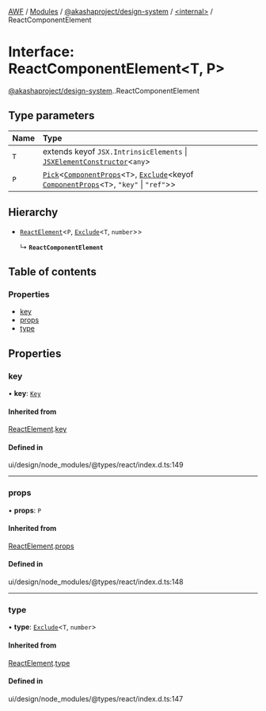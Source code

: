 [AWF](../README.md) / [Modules](../modules.md) / [@akashaproject/design-system](../modules/akashaproject_design_system.md) / [<internal\>](../modules/akashaproject_design_system._internal_.md) / ReactComponentElement

# Interface: ReactComponentElement<T, P\>

[@akashaproject/design-system](../modules/akashaproject_design_system.md).[<internal>](../modules/akashaproject_design_system._internal_.md).ReactComponentElement

## Type parameters

| Name | Type |
| :------ | :------ |
| `T` | extends keyof `JSX.IntrinsicElements` \| [`JSXElementConstructor`](../modules/akashaproject_design_system._internal_.md#jsxelementconstructor)<`any`\> |
| `P` | [`Pick`](../modules/akashaproject_design_system._internal_.md#pick)<[`ComponentProps`](../modules/akashaproject_design_system._internal_.md#componentprops)<`T`\>, [`Exclude`](../modules/akashaproject_design_system._internal_.md#exclude)<keyof [`ComponentProps`](../modules/akashaproject_design_system._internal_.md#componentprops)<`T`\>, ``"key"`` \| ``"ref"``\>\> |

## Hierarchy

- [`ReactElement`](akashaproject_design_system._internal_.ReactElement.md)<`P`, [`Exclude`](../modules/akashaproject_design_system._internal_.md#exclude)<`T`, `number`\>\>

  ↳ **`ReactComponentElement`**

## Table of contents

### Properties

- [key](akashaproject_design_system._internal_.ReactComponentElement.md#key)
- [props](akashaproject_design_system._internal_.ReactComponentElement.md#props)
- [type](akashaproject_design_system._internal_.ReactComponentElement.md#type)

## Properties

### key

• **key**: [`Key`](../modules/akashaproject_design_system._internal_.md#key)

#### Inherited from

[ReactElement](akashaproject_design_system._internal_.ReactElement.md).[key](akashaproject_design_system._internal_.ReactElement.md#key)

#### Defined in

ui/design/node_modules/@types/react/index.d.ts:149

___

### props

• **props**: `P`

#### Inherited from

[ReactElement](akashaproject_design_system._internal_.ReactElement.md).[props](akashaproject_design_system._internal_.ReactElement.md#props)

#### Defined in

ui/design/node_modules/@types/react/index.d.ts:148

___

### type

• **type**: [`Exclude`](../modules/akashaproject_design_system._internal_.md#exclude)<`T`, `number`\>

#### Inherited from

[ReactElement](akashaproject_design_system._internal_.ReactElement.md).[type](akashaproject_design_system._internal_.ReactElement.md#type)

#### Defined in

ui/design/node_modules/@types/react/index.d.ts:147
